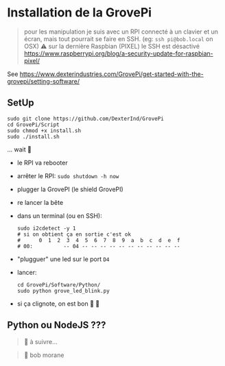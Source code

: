 # Installation de la GrovePi

> pour les manipulation je suis avec un RPI connecté à un clavier et un écran, mais tout pourrait se faire en SSH. (eg: `ssh pi@bob.local` on OSX)
> ⚠️ sur la dernière Raspbian (PIXEL) le SSH est désactivé
> https://www.raspberrypi.org/blog/a-security-update-for-raspbian-pixel/

See https://www.dexterindustries.com/GrovePi/get-started-with-the-grovepi/setting-software/

## SetUp

```shell
sudo git clone https://github.com/DexterInd/GrovePi
cd GrovePi/Script
sudo chmod +x install.sh
sudo ./install.sh
```

... wait 🤔

- le RPI va rebooter
- arrêter le RPI: `sudo shutdown -h now`
- plugger la GrovePI (le shield GrovePI)
- re lancer la bête
- dans un terminal (ou en SSH):

  ```shell
  sudo i2cdetect -y 1
  # si on obtient ça en sortie c'est ok
  #      0  1  2  3  4  5  6  7  8  9  a  b  c  d  e  f
  # 00:          -- 04 -- -- -- -- -- -- -- -- -- -- --
  ```
- "plugguer" une led sur le port `D4`
- lancer:
  ```shell
  cd GrovePi/Software/Python/
  sudo python grove_led_blink.py
  ```
- si ça clignote, on est bon 🍾 👯

## Python ou NodeJS ???

> 🚧 à suivre...



> 🎃 bob morane
